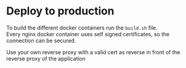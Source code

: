 # Deploy to production

To build the different docker containers run the `build.sh` file.  
Every nginx docker container uses self signed certificates, so the connection can be secured.

Use your own reverse proxy with a valid cert as reverse in front of the reverse proxy of the application
